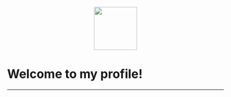 <p align="center">
  <img width="100" height="100" src="https://cdn.discordapp.com/attachments/992106318200582214/993027615856275506/tumblr_3f4815d42f2b66b895ec291cc3713c50_18339139_250.gif">
</p>

# Welcome to my profile! 
----
